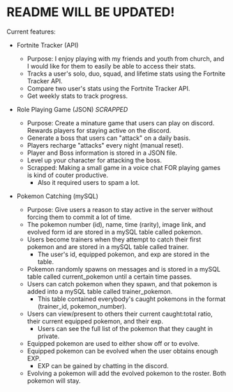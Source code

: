 # README WILL BE UPDATED!

Current features:

- Fortnite Tracker (API)
  - Purpose: I enjoy playing with my friends and youth from church, and I would like for them to easily be able to access their stats.
  - Tracks a user's solo, duo, squad, and lifetime stats using the Fortnite Tracker API.
  - Compare two user's stats using the Fortnite Tracker API.
  - Get weekly stats to track progress.

- Role Playing Game (JSON) *SCRAPPED*
  - Purpose: Create a minature game that users can play on discord. Rewards players for staying active on the discord.
  - Generate a boss that users can "attack" on a daily basis.
  - Players recharge "attacks" every night (manual reset).
  - Player and Boss information is stored in a JSON file.
  - Level up your character for attacking the boss.
  - Scrapped: Making a small game in a voice chat FOR playing games is kind of couter productive.
    - Also it required users to spam a lot.

- Pokemon Catching (mySQL)
  - Purpose: Give users a reason to stay active in the server without forcing them to commit a lot of time.
  - The pokemon number (id), name, time (rarity), image link, and evolved form id are stored in a mySQL table called pokemon.
  - Users become trainers when they attempt to catch their first pokemon and are stored in a mySQL table called trainer.
    - The user's id, equipped pokemon, and exp are stored in the table.
  - Pokemon randomly spawns on messages and is stored in a mySQL table called current_pokemon until a certain time passes.
  - Users can catch pokemon when they spawn, and that pokemon is added into a mySQL table called trainer_pokemon.
    - This table contained everybody's caught pokemons in the format (trainer_id, pokemon_number).
  - Users can view/present to others their current caught:total ratio, their current equipped pokemon, and their exp.
    - Users can see the full list of the pokemon that they caught in private.
  - Equipped pokemon are used to either show off or to evolve.
  - Equipped pokemon can be evolved when the user obtains enough EXP.
    - EXP can be gained by chatting in the discord.
  - Evolving a pokemon will add the evolved pokemon to the roster. Both pokemon will stay.
